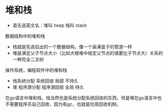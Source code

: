# 堆和栈

- 首先说英文名：堆叫 heap 栈叫 stack

数据结构中的堆和栈

- 栈就是先进后出的一个数据结构，像一个装满盒子的管道一样
- 堆是满足父子节点大小（比如大根堆中规定父节点的值要比子节点大）关系的一种完全二叉树

操作系统，编程软件中的堆和栈

- 栈系统分配 系统回收 局部  不持久
- 堆 程序源分配 程序源回收 全局 持久 

在go语言中堆和栈，栈当然也是系统分配系统回收的东西，但是堆在go语言中也不需要程序员自己回收，因为有gc，也就是垃圾回收机制。